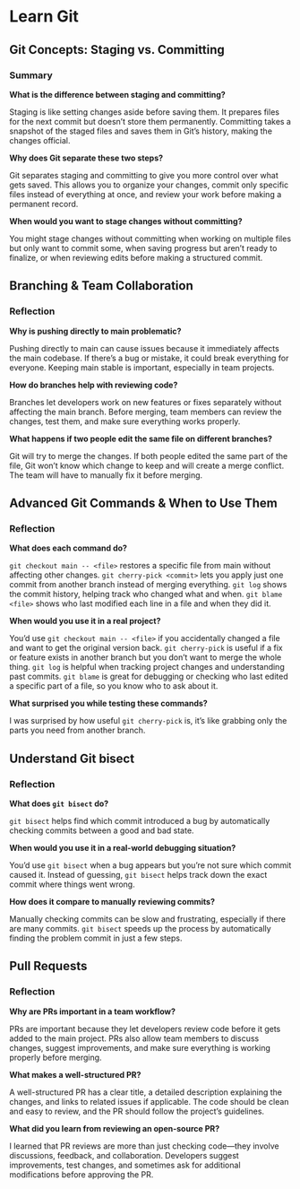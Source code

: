 # Learn Git

## Git Concepts: Staging vs. Committing

### Summary

**What is the difference between staging and committing?**

Staging is like setting changes aside before saving them. It prepares files for the next commit but doesn’t store them permanently. Committing takes a snapshot of the staged files and saves them in Git’s history, making the changes official.

**Why does Git separate these two steps?**

Git separates staging and committing to give you more control over what gets saved. This allows you to organize your changes, commit only specific files instead of everything at once, and review your work before making a permanent record.

**When would you want to stage changes without committing?**

You might stage changes without committing when working on multiple files but only want to commit some, when saving progress but aren’t ready to finalize, or when reviewing edits before making a structured commit.

## Branching & Team Collaboration

### Reflection

**Why is pushing directly to main problematic?**

Pushing directly to main can cause issues because it immediately affects the main codebase. If there’s a bug or mistake, it could break everything for everyone. Keeping main stable is important, especially in team projects.

**How do branches help with reviewing code?**

Branches let developers work on new features or fixes separately without affecting the main branch. Before merging, team members can review the changes, test them, and make sure everything works properly.

**What happens if two people edit the same file on different branches?**

Git will try to merge the changes. If both people edited the same part of the file, Git won’t know which change to keep and will create a merge conflict. The team will have to manually fix it before merging.

## Advanced Git Commands & When to Use Them

### Reflection

**What does each command do?**

`git checkout main -- <file>` restores a specific file from main without affecting other changes. `git cherry-pick <commit>` lets you apply just one commit from another branch instead of merging everything. `git log` shows the commit history, helping track who changed what and when. `git blame <file>` shows who last modified each line in a file and when they did it.

**When would you use it in a real project?**

You’d use `git checkout main -- <file>` if you accidentally changed a file and want to get the original version back. `git cherry-pick` is useful if a fix or feature exists in another branch but you don’t want to merge the whole thing. `git log` is helpful when tracking project changes and understanding past commits. `git blame` is great for debugging or checking who last edited a specific part of a file, so you know who to ask about it.

**What surprised you while testing these commands?**

I was surprised by how useful `git cherry-pick` is, it’s like grabbing only the parts you need from another branch.

## Understand Git bisect

### Reflection

**What does `git bisect` do?**

`git bisect` helps find which commit introduced a bug by automatically checking commits between a good and bad state.

**When would you use it in a real-world debugging situation?**

You’d use `git bisect` when a bug appears but you’re not sure which commit caused it. Instead of guessing, `git bisect` helps track down the exact commit where things went wrong.

**How does it compare to manually reviewing commits?**

Manually checking commits can be slow and frustrating, especially if there are many commits. `git bisect` speeds up the process by automatically finding the problem commit in just a few steps.

## Pull Requests

### Reflection

**Why are PRs important in a team workflow?**

PRs are important because they let developers review code before it gets added to the main project. PRs also allow team members to discuss changes, suggest improvements, and make sure everything is working properly before merging.

**What makes a well-structured PR?**

A well-structured PR has a clear title, a detailed description explaining the changes, and links to related issues if applicable. The code should be clean and easy to review, and the PR should follow the project’s guidelines.

**What did you learn from reviewing an open-source PR?**

I learned that PR reviews are more than just checking code—they involve discussions, feedback, and collaboration. Developers suggest improvements, test changes, and sometimes ask for additional modifications before approving the PR.
